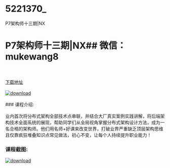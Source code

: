 # 5221370_
P7架构师十三期|NX
# P7架构师十三期|NX## 微信：mukewang8
<br/></br>[下载地址](http://www.36tz.cn/article/5221370 "下载地址")
<br/></br>[![download](http://36tz.cn/muke_img/2021_10_1-26-300x147.png "下载地址")](http://www.36tz.cn/article/5221370 "下载地址")
<br/></br>### 课程介绍:<br/></br>业内首次将分布式架构全部技术点串联，并结合大厂真实案例实践讲解，将后端架构技术全面系统的展现，帮助同学们从全局视角掌握分布式架构设计方法，成为一名合格的架构师。他们用名师+好课来改变世界，打破业界严重缺乏顶层架构思维且仅靠疯狂堆叠知识点常见做法，初心不变，让每个人持续提升职业能力！

### 课程截图:
[![download](http://36tz.cn/muke_img/2021_10_2-22.png "下载地址")](http://www.36tz.cn/article/5221370 "下载地址")
